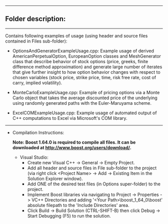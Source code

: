 ------------------------------------------------------------------------------------------------------------------------------------
## Folder description:
------------------------------------------------------------------------------------------------------------------------------------
Contains following examples of usage (using header and source files contained in Files sub-folder):

- OptionsAndGeneratorExampleUsage.cpp: Example usage of derived AmericanPerpetualOption, EuropeanOption classes and MeshGenerator class
that describe behavior of stock options (price, greeks, finite difference method approximation) and generate large number of iterates  that give further insight to how option behavior changes with respect to chosen variables (stock price, strike price, time, risk free rate, cost of carry, implied volatility).

- MonteCarloExampleUsage.cpp: Example of pricing options via a Monte Carlo object that takes the average discounted price of the underlying using randomly generated paths with the Euler-Maruyama scheme.

- ExcelCOMExampleUsage.cpp: Example usage of automated output of C++ computations to Excel via Microsoft's COM library.

------------------------------------------------------------------------------------------------------------------------------------
* Compilation Instructions:  

  **Note: Boost 1.64.0 is required to compile all files. It can be downloaded at http://www.boost.org/users/download/.**
  
  * Visual Studio:
    - Create new Visual C++ -> General -> Empty Project.
    - Add all header and source files in File sub-folder to the project (via right click \<Project Name\> -> Add -> Existing Item in the         Solution Explorer window).
    - Add ONE of the desired test files (in Options super-folder) to the project.
    - Implement Boost libraries via navigating to Project -> Properties -> VC++ Directories and adding '\<Your Path>\boost_1_64_0\boost\'       absolute filepath to the 'Include Directories' area.
    - Click Build -> Build Solution (CTRL-SHIFT-B) then click Debug -> Start Debugging (F5) to run the solution.
